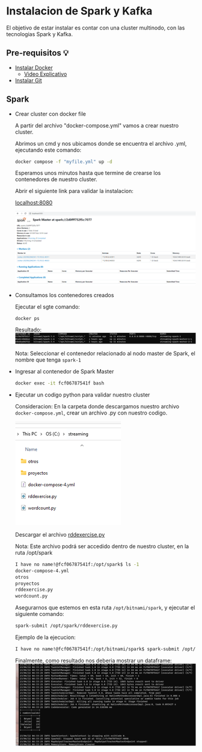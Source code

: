 # Instalacion de Spark y Kafka
El objetivo de estar instalar es contar con una cluster multinodo, con las tecnologias Spark y Kafka.

## Pre-requisitos 💡

* [Instalar Docker](https://www.docker.com/products/docker-desktop/)
  * [Video Explicativo](https://www.youtube.com/watch?v=ZO4KWQfUBBc )
* [Instalar Git](https://git-scm.com/downloads)

## Spark
* Crear cluster con docker file

    A partir del archivo "docker-compose.yml" vamos a crear nuestro cluster.

    Abrimos un cmd y nos ubicamos donde se encuentra el archivo .yml, ejecutando este comando:

    ```bash
    docker compose -f "myfile.yml" up -d
    ```
    Esperamos unos minutos hasta que termine de crearse los contenedores de nuestro cluster.

    Abrir el siguiente link para validar la instalacion:

    [localhost:8080](http://localhost:8080/)

    ![Captura Spark](./images/capture_spark.png)

* Consultamos los contenedores creados

    Ejecutar el sgte comando:
    ```bash
    docker ps
    ```
    Resultado:
    ![Captura Lista Contenedores](./images/lista-contenedores.png)

    Nota: Seleccionar el contenedor relacionado al nodo master de Spark, el nombre que tenga `spark-1`

* Ingresar al contenedor de Spark Master
    ```bash
    docker exec -it fcf06787541f bash
    ```

* Ejecutar un codigo python para validar nuestro cluster

    Consideracion: En la carpeta donde descargamos nuestro archivo `docker-compose.yml`, crear un archivo .py con nuestro codigo.

    ![Captura Archivos](./images/archivos.png)

    Descargar el archivo [rddexercise.py](https://github.com/bvivanco/streaming-docker/blob/main/rddexercise.py)

    Nota: Este archivo podrá ser accedido dentro de nuestro cluster, en la ruta /opt/spark

    ```bash
    I have no name!@fcf06787541f:/opt/spark$ ls -1
    docker-compose-4.yml
    otros
    proyectos
    rddexercise.py
    wordcount.py
    ```


    Asegurarnos que estemos en esta ruta `/opt/bitnami/spark`, y ejecutar el siguiente comando:
    ```bash
    spark-submit /opt/spark/rddexercise.py
    ```
    Ejemplo de la ejecucion:

    ```bash
    I have no name!@fcf06787541f:/opt/bitnami/spark$ spark-submit /opt/spark/rddexercise.py
    ```
    Finalmente, como resultado nos deberia mostrar un dataframe:
    ![Captura Resultado df](./images/resultado_df.png)
